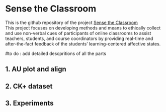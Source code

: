# Sense the Classroom

This is the github repository of the project [Sense the Classroom](https://www.ou.nl/en/innovating-for-resilience-projects-sense-the-classroom) <br />
This project focuses on developing methods and means to ethically collect and use non-verbal cues of participants of online classrooms to assist teachers, students, and course coordinators by providing real-time and after-the-fact feedback of the students’ learning-centered affective states.

#to do : add detailed descpritions of all the parts
## 1. AU plot and align
## 2. CK+ dataset
## 3. Experiments
